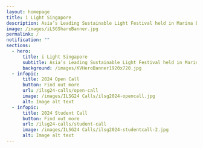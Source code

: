 ```yaml
---
layout: homepage
title: i Light Singapore
description: Asia’s Leading Sustainable Light Festival held in Marina Bay
image: /images/iLSGShareBanner.jpg
permalink: /
notification: ""
sections:
  - hero:
      title: i Light Singapore
      subtitle: Asia’s Leading Sustainable Light Festival held in Marina Bay
      background: /images/KVHeroBanner1920x720.jpg
  - infopic:
      title: 2024 Open Call
      button: Find out more
      url: /ilsg24-calls/open-call
      image: /images/ILSG24 Calls/ilsg2024-opencall.jpg
      alt: Image alt text
  - infopic:
      title: 2024 Student Call
      button: Find out more
      url: /ilsg24-calls/student-call
      image: /images/ILSG24 Calls/ilsg2024-studentcall-2.jpg
      alt: Image alt text
---
```

